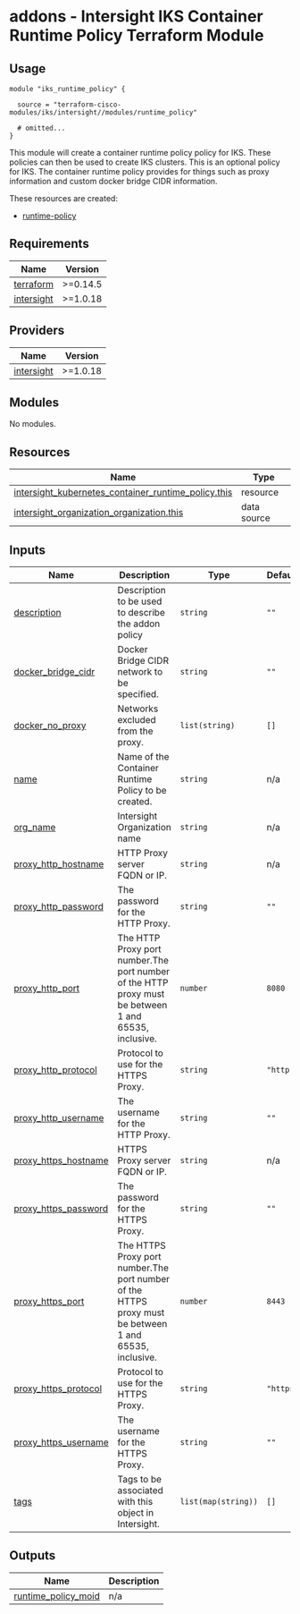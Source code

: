 # addons - Intersight IKS Container Runtime Policy Terraform Module

## Usage

```hcl
module "iks_runtime_policy" {

  source = "terraform-cisco-modules/iks/intersight//modules/runtime_policy"

  # omitted...
}
```

This module will create a container runtime policy policy for IKS.  These policies can then be used to create IKS clusters.  This is an optional policy for IKS.  The container runtime policy provides for things such as proxy information and custom docker bridge CIDR information.


These resources are created:

* [runtime-policy](https://registry.terraform.io/providers/CiscoDevNet/intersight/latest/docs/resources/kubernetes_container_runtime_policy)

<!-- BEGINNING OF PRE-COMMIT-TERRAFORM DOCS HOOK -->
## Requirements

| Name | Version |
|------|---------|
| <a name="requirement_terraform"></a> [terraform](#requirement\_terraform) | >=0.14.5 |
| <a name="requirement_intersight"></a> [intersight](#requirement\_intersight) | >=1.0.18 |

## Providers

| Name | Version |
|------|---------|
| <a name="provider_intersight"></a> [intersight](#provider\_intersight) | >=1.0.18 |

## Modules

No modules.

## Resources

| Name | Type |
|------|------|
| [intersight_kubernetes_container_runtime_policy.this](https://registry.terraform.io/providers/CiscoDevNet/intersight/latest/docs/resources/kubernetes_container_runtime_policy) | resource |
| [intersight_organization_organization.this](https://registry.terraform.io/providers/CiscoDevNet/intersight/latest/docs/data-sources/organization_organization) | data source |

## Inputs

| Name | Description | Type | Default | Required |
|------|-------------|------|---------|:--------:|
| <a name="input_description"></a> [description](#input\_description) | Description to be used to describe the addon policy | `string` | `""` | no |
| <a name="input_docker_bridge_cidr"></a> [docker\_bridge\_cidr](#input\_docker\_bridge\_cidr) | Docker Bridge CIDR network to be specified. | `string` | `""` | no |
| <a name="input_docker_no_proxy"></a> [docker\_no\_proxy](#input\_docker\_no\_proxy) | Networks excluded from the proxy. | `list(string)` | `[]` | no |
| <a name="input_name"></a> [name](#input\_name) | Name of the Container Runtime Policy to be created. | `string` | n/a | yes |
| <a name="input_org_name"></a> [org\_name](#input\_org\_name) | Intersight Organization name | `string` | n/a | yes |
| <a name="input_proxy_http_hostname"></a> [proxy\_http\_hostname](#input\_proxy\_http\_hostname) | HTTP Proxy server FQDN or IP. | `string` | n/a | yes |
| <a name="input_proxy_http_password"></a> [proxy\_http\_password](#input\_proxy\_http\_password) | The password for the HTTP Proxy. | `string` | `""` | no |
| <a name="input_proxy_http_port"></a> [proxy\_http\_port](#input\_proxy\_http\_port) | The HTTP Proxy port number.The port number of the HTTP proxy must be between 1 and 65535, inclusive. | `number` | `8080` | no |
| <a name="input_proxy_http_protocol"></a> [proxy\_http\_protocol](#input\_proxy\_http\_protocol) | Protocol to use for the HTTPS Proxy. | `string` | `"http"` | no |
| <a name="input_proxy_http_username"></a> [proxy\_http\_username](#input\_proxy\_http\_username) | The username for the HTTP Proxy. | `string` | `""` | no |
| <a name="input_proxy_https_hostname"></a> [proxy\_https\_hostname](#input\_proxy\_https\_hostname) | HTTPS Proxy server FQDN or IP. | `string` | n/a | yes |
| <a name="input_proxy_https_password"></a> [proxy\_https\_password](#input\_proxy\_https\_password) | The password for the HTTPS Proxy. | `string` | `""` | no |
| <a name="input_proxy_https_port"></a> [proxy\_https\_port](#input\_proxy\_https\_port) | The HTTPS Proxy port number.The port number of the HTTPS proxy must be between 1 and 65535, inclusive. | `number` | `8443` | no |
| <a name="input_proxy_https_protocol"></a> [proxy\_https\_protocol](#input\_proxy\_https\_protocol) | Protocol to use for the HTTPS Proxy. | `string` | `"https"` | no |
| <a name="input_proxy_https_username"></a> [proxy\_https\_username](#input\_proxy\_https\_username) | The username for the HTTPS Proxy. | `string` | `""` | no |
| <a name="input_tags"></a> [tags](#input\_tags) | Tags to be associated with this object in Intersight. | `list(map(string))` | `[]` | no |

## Outputs

| Name | Description |
|------|-------------|
| <a name="output_runtime_policy_moid"></a> [runtime\_policy\_moid](#output\_runtime\_policy\_moid) | n/a |
<!-- END OF PRE-COMMIT-TERRAFORM DOCS HOOK -->